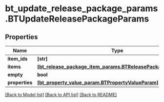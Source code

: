 # bt_update_release_package_params.BTUpdateReleasePackageParams

## Properties
Name | Type | Description | Notes
------------ | ------------- | ------------- | -------------
**item_ids** | **[str]** |  | [optional] 
**items** | [**[bt_release_package_item_params.BTReleasePackageItemParams]**](BTReleasePackageItemParams.md) |  | [optional] 
**empty** | **bool** |  | [optional] 
**properties** | [**[bt_property_value_param.BTPropertyValueParam]**](BTPropertyValueParam.md) |  | [optional] 

[[Back to Model list]](../README.md#documentation-for-models) [[Back to API list]](../README.md#documentation-for-api-endpoints) [[Back to README]](../README.md)


